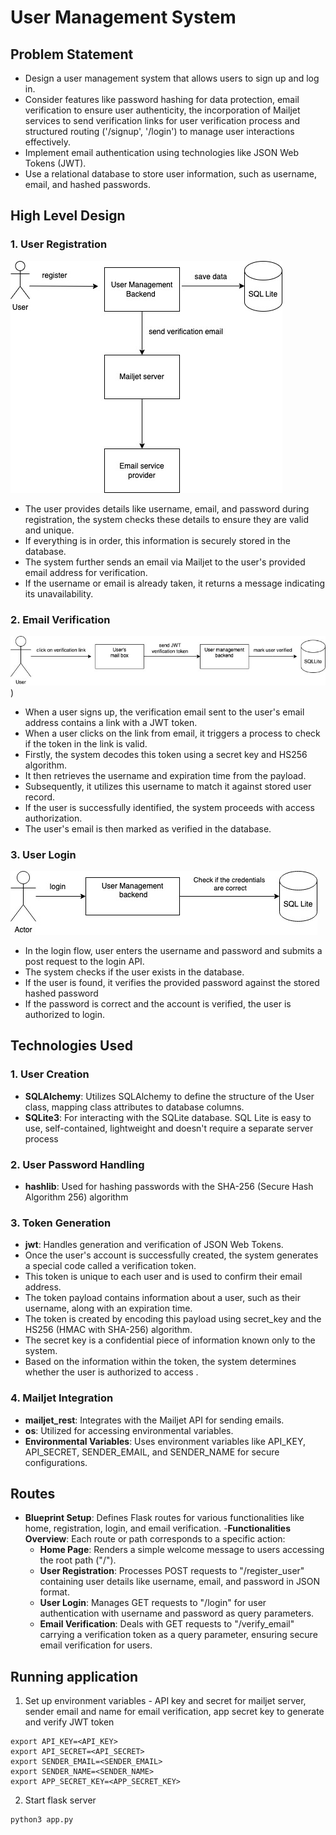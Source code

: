 # User Management System

## Problem Statement

- Design a user management system that allows users to sign up and log in. 
- Consider features like password hashing for data protection, email verification to ensure user authenticity, the incorporation of Mailjet services to send verification links for user verification process and structured routing ('/signup', '/login') to manage user interactions effectively.
- Implement email authentication using technologies like JSON Web Tokens (JWT).
- Use a relational database to store user information, such as username, email, and hashed passwords.

## High Level Design

### 1. User Registration

![image](https://github.com/sujashaj/user-management/blob/resources/images/user_management_edited.jpg)

  - The user provides details like username, email, and password during registration, the system checks these details to ensure they are valid and unique.
  - If everything is in order, this information is securely stored in the database. 
  - The system further sends an email via Mailjet to the user's provided email address for verification.
  - If the username or email is already taken, it returns a message indicating its unavailability.

### 2. Email Verification

![email_verification_component_diagram](https://github.com/sujashaj/user-management/blob/resources/images/email_verification_component_diagram.jpg))

  - When a user signs up, the verification email sent to the user's email address contains a link with a JWT token. 
  - When a user clicks on the link from email, it triggers a process to check if the token in the link is valid.
  - Firstly, the system decodes this token using a secret key and HS256 algorithm.
  - It then retrieves the username and expiration time from the payload. 
  - Subsequently, it utilizes this username to match it against stored user record.
  - If the user is successfully identified, the system proceeds with access authorization.
  - The user's email is then marked as verified in the database.

### 3. User Login

![login_component_diagram(1)](https://github.com/sujashaj/user-management/blob/resources/images/login_component_diagram.jpg)

  - In the login flow, user enters the username and password and submits a post request to the login API. 
  - The system checks if the user exists in the database.
  - If the user is found, it verifies the provided password against the stored hashed password
  - If the password is correct and the account is verified, the user is authorized to login.

## Technologies Used

### 1. User Creation

 - **SQLAlchemy**: Utilizes SQLAlchemy to define the structure of the User class, mapping class attributes to database columns.
 - **SQLite3**: For interacting with the SQLite database. SQL Lite is easy to use, self-contained, lightweight and doesn't require a separate server process

### 2. User Password Handling

 - **hashlib**: Used for hashing passwords with the SHA-256 (Secure Hash Algorithm 256) algorithm

### 3. Token Generation

 - **jwt**: Handles generation and verification of JSON Web Tokens.
 - Once the user's account is successfully created, the system generates a special code called a verification token. 
 - This token is unique to each user and is used to confirm their email address. 
 - The token payload contains information about a user, such as their username, along with an expiration time. 
 - The token is created by encoding this payload using secret_key and the HS256 (HMAC with SHA-256) algorithm. 
 - The secret key is a confidential piece of information known only to the system.
 - Based on the information within the token, the system determines whether the user is authorized to access .


### 4. Mailjet Integration

 - **mailjet_rest**: Integrates with the Mailjet API for sending emails.
 - **os**: Utilized for accessing environmental variables.
 - **Environmental Variables**: Uses environment variables like API_KEY, API_SECRET, SENDER_EMAIL, and SENDER_NAME for secure configurations.

## Routes

 - **Blueprint Setup**: Defines Flask routes for various functionalities like home, registration, login, and email verification.
 -**Functionalities Overview**: Each route or path corresponds to a specific action:
    - **Home Page**: Renders a simple welcome message to users accessing the root path ("/").
    - **User Registration**: Processes POST requests to "/register_user" containing user details like username, email, and password in JSON format.
    - **User Login**: Manages GET requests to "/login" for user authentication with username and password as query parameters.
    - **Email Verification**: Deals with GET requests to "/verify_email" carrying a verification token as a query parameter, ensuring secure email verification for users.

## Running application

1. Set up environment variables - API key and secret for mailjet server, sender email and name for email verification, app secret key to generate and verify JWT token 
```
export API_KEY=<API_KEY>
export API_SECRET=<API_SECRET>
export SENDER_EMAIL=<SENDER_EMAIL>
export SENDER_NAME=<SENDER_NAME>
export APP_SECRET_KEY=<APP_SECRET_KEY>
```

2. Start flask server
```
python3 app.py
```













